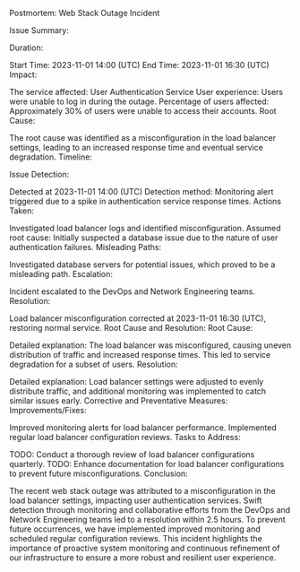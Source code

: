 Postmortem: Web Stack Outage Incident

Issue Summary:

Duration:

Start Time: 2023-11-01 14:00 (UTC)
End Time: 2023-11-01 16:30 (UTC)
Impact:

The service affected: User Authentication Service
User experience: Users were unable to log in during the outage.
Percentage of users affected: Approximately 30% of users were unable to access their accounts.
Root Cause:

The root cause was identified as a misconfiguration in the load balancer settings, leading to an increased response time and eventual service degradation.
Timeline:

Issue Detection:

Detected at 2023-11-01 14:00 (UTC)
Detection method: Monitoring alert triggered due to a spike in authentication service response times.
Actions Taken:

Investigated load balancer logs and identified misconfiguration.
Assumed root cause: Initially suspected a database issue due to the nature of user authentication failures.
Misleading Paths:

Investigated database servers for potential issues, which proved to be a misleading path.
Escalation:

Incident escalated to the DevOps and Network Engineering teams.
Resolution:

Load balancer misconfiguration corrected at 2023-11-01 16:30 (UTC), restoring normal service.
Root Cause and Resolution:
Root Cause:

Detailed explanation: The load balancer was misconfigured, causing uneven distribution of traffic and increased response times. This led to service degradation for a subset of users.
Resolution:

Detailed explanation: Load balancer settings were adjusted to evenly distribute traffic, and additional monitoring was implemented to catch similar issues early.
Corrective and Preventative Measures:
Improvements/Fixes:

Improved monitoring alerts for load balancer performance.
Implemented regular load balancer configuration reviews.
Tasks to Address:

TODO: Conduct a thorough review of load balancer configurations quarterly.
TODO: Enhance documentation for load balancer configurations to prevent future misconfigurations.
Conclusion:

The recent web stack outage was attributed to a misconfiguration in the load balancer settings, impacting user authentication services. Swift detection through monitoring and collaborative efforts from the DevOps and Network Engineering teams led to a resolution within 2.5 hours. To prevent future occurrences, we have implemented improved monitoring and scheduled regular configuration reviews. This incident highlights the importance of proactive system monitoring and continuous refinement of our infrastructure to ensure a more robust and resilient user experience.
